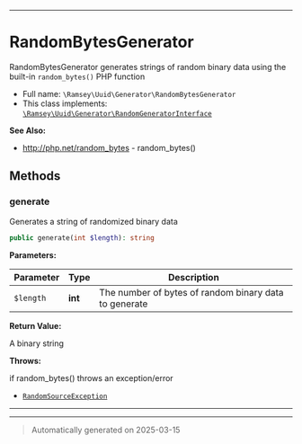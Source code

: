***

# RandomBytesGenerator

RandomBytesGenerator generates strings of random binary data using the
built-in `random_bytes()` PHP function



* Full name: `\Ramsey\Uuid\Generator\RandomBytesGenerator`
* This class implements:
[`\Ramsey\Uuid\Generator\RandomGeneratorInterface`](./RandomGeneratorInterface.md)

**See Also:**

* http://php.net/random_bytes - random_bytes()




## Methods


### generate

Generates a string of randomized binary data

```php
public generate(int $length): string
```








**Parameters:**

| Parameter | Type | Description |
|-----------|------|-------------|
| `$length` | **int** | The number of bytes of random binary data to generate |


**Return Value:**

A binary string



**Throws:**
<p>if random_bytes() throws an exception/error</p>

- [`RandomSourceException`](../Exception/RandomSourceException.md)



***


***
> Automatically generated on 2025-03-15
